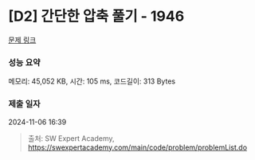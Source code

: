 # [D2] 간단한 압축 풀기 - 1946 

[문제 링크](https://swexpertacademy.com/main/code/problem/problemDetail.do?contestProbId=AV5PmkDKAOMDFAUq) 

### 성능 요약

메모리: 45,052 KB, 시간: 105 ms, 코드길이: 313 Bytes

### 제출 일자

2024-11-06 16:39



> 출처: SW Expert Academy, https://swexpertacademy.com/main/code/problem/problemList.do